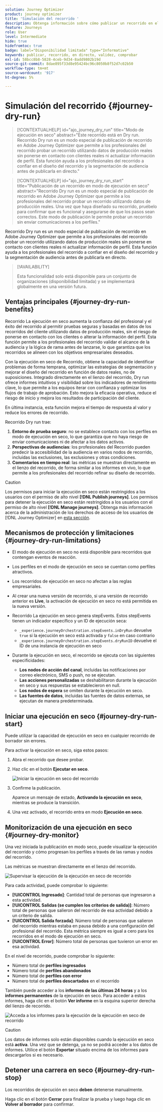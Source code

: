 ```yaml
---
solution: Journey Optimizer
product: journey optimizer
title: 'Simulación del recorrido '
description: Obtenga información sobre cómo publicar un recorrido en el modo de ejecución en seco
feature: Journeys
role: User
level: Intermediate
hide: true
hidefromtoc: true
badge: label="Disponibilidad limitada" type="Informative"
keywords: publicar, recorrido, en directo, validez, comprobar
exl-id: 58bcc8b8-5828-4ceb-9d34-8add9802b19d
source-git-commit: 8dae895f33d8e95424bc96c8050b8f52d7c02b50
workflow-type: tm+mt
source-wordcount: '917'
ht-degree: 5%

---
```


# Simulación del recorrido  {#journey-dry-run}

>[!CONTEXTUALHELP]
>id="ajo_journey_dry_run"
>title="Modo de ejecución en seco"
>abstract="Este recorrido está en Dry run. Recorrido Dry run es un modo especial de publicación de recorrido en Adobe Journey Optimizer que permite a los profesionales del recorrido probar un recorrido utilizando datos de producción reales sin ponerse en contacto con clientes reales ni actualizar información de perfil.  Esta función ayuda a los profesionales del recorrido a confiar en el diseño del recorrido y la segmentación de audiencia antes de publicarla en directo."


>[!CONTEXTUALHELP]
>id="ajo_journey_dry_run_start"
>title="Publicación de un recorrido en modo de ejecución en seco"
>abstract="Recorrido Dry run es un modo especial de publicación de recorrido en Adobe Journey Optimizer que permite a los profesionales del recorrido probar un recorrido utilizando datos de producción reales. Una vez que haya diseñado su recorrido, pruébelo para confirmar que es funcional y asegurarse de que los pasos sean correctos. Este modo de publicación le permite probar un recorrido sin enviar comunicaciones a los perfiles."

Recorrido Dry run es un modo especial de publicación de recorrido en Adobe Journey Optimizer que permite a los profesionales del recorrido probar un recorrido utilizando datos de producción reales sin ponerse en contacto con clientes reales ni actualizar información de perfil.  Esta función ayuda a los profesionales del recorrido a confiar en el diseño del recorrido y la segmentación de audiencia antes de publicarla en directo.


>[!AVAILABILITY]
>
>Esta funcionalidad solo está disponible para un conjunto de organizaciones (disponibilidad limitada) y se implementará globalmente en una versión futura.


## Ventajas principales {#journey-dry-run-benefits}

Recorrido La ejecución en seco aumenta la confianza del profesional y el éxito del recorrido al permitir pruebas seguras y basadas en datos de los recorridos del cliente utilizando datos de producción reales, sin el riesgo de ponerse en contacto con los clientes o alterar la información del perfil. Esta función permite a los profesionales del recorrido validar el alcance de la audiencia y la lógica de rama antes de lanzarse, lo que garantiza que los recorridos se alineen con los objetivos empresariales deseados.

Con la ejecución en seco de Recorrido, obtiene la capacidad de identificar problemas de forma temprana, optimizar las estrategias de segmentación y mejorar el diseño del recorrido en función de datos reales, no de suposiciones. Integrado directamente en el lienzo del recorrido, Dry run ofrece informes intuitivos y visibilidad sobre los indicadores de rendimiento clave, lo que permite a los equipos iterar con confianza y optimizar los flujos de trabajo de aprobación. Esto mejora la eficacia operativa, reduce el riesgo de inicio y mejora los resultados de participación del cliente.

En última instancia, esta función mejora el tiempo de respuesta al valor y reduce los errores de recorrido.

Recorrido Dry run trae:

1. **Entorno de prueba seguro**: no se establece contacto con los perfiles en modo de ejecución en seco, lo que garantiza que no haya riesgo de enviar comunicaciones ni de afectar a los datos activos.
1. **Perspectivas de audiencias**: los profesionales del Recorrido pueden predecir la accesibilidad de la audiencia en varios nodos de recorrido, incluidas las exclusiones, las exclusiones y otras condiciones.
1. **Comentarios en tiempo real**: las métricas se muestran directamente en el lienzo del recorrido, de forma similar a los informes en vivo, lo que permite a los profesionales del recorrido refinar su diseño de recorrido.


>[!CAUTION]
>
>Los permisos para iniciar la ejecución en seco están restringidos a los usuarios con el permiso de alto nivel **[!DNL Publish journeys]**. Los permisos para detener la ejecución en seco están restringidos a los usuarios con el permiso de alto nivel **[!DNL Manage journeys]**. Obtenga más información acerca de la administración de los derechos de acceso de los usuarios de [!DNL Journey Optimizer] en [esta sección](../administration/permissions-overview.md).


## Mecanismos de protección y limitaciones {#journey-dry-run-limitations}

* El modo de ejecución en seco no está disponible para recorridos que contengan eventos de reacción.
* Los perfiles en el modo de ejecución en seco se cuentan como perfiles atractivos.
* Los recorridos de ejecución en seco no afectan a las reglas empresariales.
* Al crear una nueva versión de recorrido, si una versión de recorrido anterior es **Live**, la activación de ejecución en seco no está permitida en la nueva versión.
* Recorrido La ejecución en seco genera stepEvents. Estos stepEvents tienen un indicador específico y un ID de ejecución seca:
   * `_experience.journeyOrchestration.stepEvents.inDryRun` devuelve `true` si la ejecución en seco está activada y `false` en caso contrario
   * `_experience.journeyOrchestration.stepEvents.dryRunID` devuelve el ID de una instancia de ejecución en seco
* Durante la ejecución en seco, el recorrido se ejecuta con las siguientes especificidades:

   * **Los nodos de acción del canal**, incluidas las notificaciones por correo electrónico, SMS o push, no se ejecutan.
   * **Las acciones personalizadas** se deshabilitaron durante la ejecución en seco y sus respuestas se establecieron en null.
   * **Los nodos de espera** se omiten durante la ejecución en seco.
     <!--You can override the wait block timeouts, then if you have wait blocks duration longer than allowed dry run journey duration, then that branch will not execute completely.-->
   * **Las fuentes de datos**, incluidas las fuentes de datos externas, se ejecutan de manera predeterminada.

## Iniciar una ejecución en seco {#journey-dry-run-start}

Puede utilizar la capacidad de ejecución en seco en cualquier recorrido de borrador sin errores.

Para activar la ejecución en seco, siga estos pasos:

1. Abra el recorrido que desee probar.
1. Haz clic en el botón **Ejecutar en seco**.

   ![Iniciar la ejecución en seco del recorrido](assets/dry-run-button.png)

1. Confirme la publicación.

   Aparece un mensaje de estado, **Activando la ejecución en seco**, mientras se produce la transición.

1. Una vez activado, el recorrido entra en modo **Ejecución en seco**.

## Monitorización de una ejecución en seco {#journey-dry-monitor}

Una vez iniciada la publicación en modo seco, puede visualizar la ejecución del recorrido y cómo progresan los perfiles a través de las ramas y nodos del recorrido.

Las métricas se muestran directamente en el lienzo del recorrido.

![Supervisar la ejecución de la ejecución en seco de recorrido](assets/dry-run-metrics.png)

Para cada actividad, puede comprobar lo siguiente:

* **[!UICONTROL Ingresado]**: Cantidad total de personas que ingresaron a esta actividad.
* **[!UICONTROL Salidas (se cumplen los criterios de salida)]**: Número total de personas que salieron del recorrido de esa actividad debido a un criterio de salida.
* **[!UICONTROL Salida forzada]**: Número total de personas que salieron del recorrido mientras estaba en pausa debido a una configuración del profesional del recorrido. Esta métrica siempre es igual a cero para los recorridos en el modo de ejecución en seco.
* **[!UICONTROL Error]**: Número total de personas que tuvieron un error en esa actividad.


En el nivel de recorrido, puede comprobar lo siguiente:

* Número total de **perfiles ingresados**
* Número total de **perfiles abandonados**
* Número total de **perfiles con error**
* Número total de **perfiles descartados** en el recorrido

También puede acceder a los **informes de las últimas 24 horas** y a los **informes permanentes** de la ejecución en seco. Para acceder a estos informes, haga clic en el botón **Ver informe** en la esquina superior derecha del lienzo de recorrido.

![Acceda a los informes para la ejecución de la ejecución en seco de recorrido](assets/dry-run-report.png)

>[!CAUTION]
>
> Los datos de informes solo están disponibles cuando la ejecución en seco está **activa**.  Una vez que se detenga, ya no se podrá acceder a los datos de informes. Utilice el botón **Exportar** situado encima de los informes para descargarlos si es necesario.


## Detener una carrera en seco {#journey-dry-run-stop}

Los recorridos de ejecución en seco **deben** detenerse manualmente.

Haga clic en el botón **Cerrar** para finalizar la prueba y luego haga clic en **Volver al borrador** para confirmar.

<!-- After 14 days, Dry run journeys automatically transition to the **Draft** status.-->
